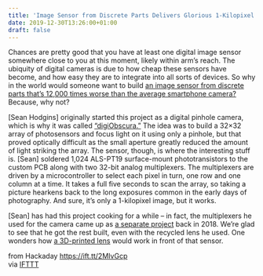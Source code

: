 ```yaml
---
title: 'Image Sensor from Discrete Parts Delivers Glorious 1-Kilopixel Images'
date: 2019-12-30T13:26:00+01:00
draft: false
---
```


Chances are pretty good that you have at least one digital image sensor somewhere close to you at this moment, likely within arm’s reach. The ubiquity of digital cameras is due to how cheap these sensors have become, and how easy they are to integrate into all sorts of devices. So why in the world would someone want to build [an image sensor from discrete parts that’s 12,000 times worse than the average smartphone camera?](https://www.youtube.com/watch?v=PaXweP73NT4) Because, why not?

\[Sean Hodgins\] originally started this project as a digital pinhole camera, which is why it was called [“digiObscura.”](https://github.com/IdleHandsProject/diycamera) The idea was to build a 32×32 array of photosensors and focus light on it using only a pinhole, but that proved optically difficult as the small aperture greatly reduced the amount of light striking the array. The sensor, though, is where the interesting stuff is. \[Sean\] soldered 1,024 ALS-PT19 surface-mount phototransistors to the custom PCB along with two 32-bit analog multiplexers. The multiplexers are driven by a microcontroller to select each pixel in turn, one row and one column at a time. It takes a full five seconds to scan the array, so taking a picture hearkens back to the long exposures common in the early days of photography. And sure, it’s only a 1-kilopixel image, but it works.

\[Sean\] has had this project cooking for a while – in fact, the multiplexers he used for the camera came up as [a separate project](https://hackaday.com/2018/06/09/arduino-analog-i-o-multiplexer/) back in 2018. We’re glad to see that he got the rest built, even with the recycled lens he used. One wonders how [a 3D-printed lens](https://hackaday.com/2014/12/13/3d-printed-lenses-open-up-possibilities/) would work in front of that sensor.

  
  
from Hackaday https://ift.tt/2MIvGcp  
via [IFTTT](https://ifttt.com/?ref=da&site=blogger)